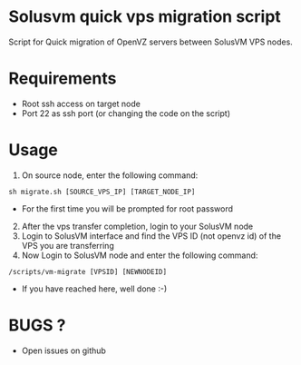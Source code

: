 Solusvm quick vps migration script
=====================

Script for Quick migration of OpenVZ servers between SolusVM VPS nodes.

# Requirements
- Root ssh access on target node
- Port 22 as ssh port (or changing the code on the script)

# Usage
1. On source node, enter the following command:

`sh migrate.sh [SOURCE_VPS_IP] [TARGET_NODE_IP]`

 - For the first time you will be prompted for root password

2. After the vps transfer completion, login to your SolusVM node
3. Login to SolusVM interface and find the VPS ID (not openvz id) of the VPS you are transferring
4. Now Login to SolusVM node and enter the following command:

`/scripts/vm-migrate [VPSID] [NEWNODEID]`

* If you have reached here, well done :-)

# BUGS ?
- Open issues on github
